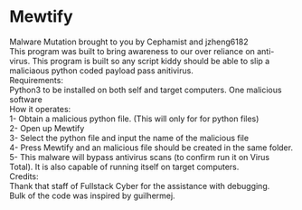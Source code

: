 # Mewtify
Malware Mutation brought to you by Cephamist and jzheng6182  
This program was built to bring awareness to our over reliance on anti-virus. This program is built so any script kiddy should be able to slip a maliciaous python coded payload pass anitivirus.  
Requirements:  
Python3 to be installed on both self and target computers.
One malicious software  
How it operates:  
1- Obtain a malicious python file. (This will only for for python files)  
2- Open up Mewtify  
3- Select the python file and input the name of the malicious file  
4- Press Mewtify and an malicious file should be created in the same folder.
5- This malware will bypass antivirus scans (to confirm run it on Virus Total). It is also capable of running itself on target computers.  
Credits:  
Thank that staff of Fullstack Cyber for the assistance with debugging.  
Bulk of the code was inspired by guilhermej.
